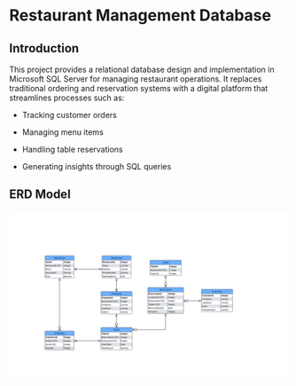 # Restaurant Management Database

## Introduction
This project provides a relational database design and implementation in Microsoft SQL Server for managing restaurant operations. It replaces traditional ordering and reservation systems with a digital platform that streamlines processes such as:

- Tracking customer orders

- Managing menu items

- Handling table reservations

- Generating insights through SQL queries

## ERD Model

![ERD](ERDModel.jpg)